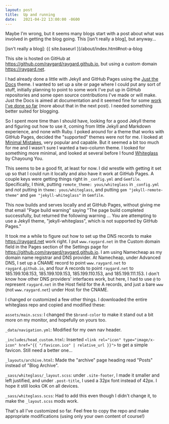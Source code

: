 ```yaml
---
layout: post
title:  Up and running
date:   2021-04-22 13:00:00 -0600
---
```


<!-- categories: do not work yet -->

Maybe I'm wrong, but it seems many blogs start with a post about what was involved in getting the blog going. This [isn't really a blog], but anyway...

[isn't really a blog]: {{ site.baseurl }}/about/index.html#not-a-blog

This site is hosted on GitHub at <https://github.com/raygard/raygard.github.io>, but using a custom domain <https://raygard.net>.

I had already done a little with Jekyll and GitHub Pages using the [Just the Docs](https://github.com/pmarsceill/just-the-docs) theme. I wanted to set up a site or page where I could put any sort of stuff, initially planning to point to some work I've put up in GitHub repositories and some open source contributions I've made or will make. Just the Docs is aimed at documentation and it seemed fine for some [work I've done so far](https://raygard.github.io/giflzw/) (more about that in the next post). I needed something better suited for blogging.

<!-- more -->

So I spent more time than I should have, looking for a good Jekyll theme and figuring out how to use it, coming from little Jekyll and Markdown experience, and none with Ruby. I poked around for a theme that works with GitHub Pages, decided the "supported" themes were not for me. I looked at [Minimal Mistakes](https://mmistakes.github.io/minimal-mistakes/), very popular and capable. But it seemed a bit too much for me and I wasn't sure I wanted a two-column theme. I looked for something more minimal, and looked at several before I found [Whiteglass](https://github.com/yous/whiteglass) by Chayoung You.

This seems to be a good fit, at least for now. I did wrestle with getting it set up so that I could run it locally and also have it work at GitHub Pages. A couple keys were getting things right in ``_config.yml`` and ``Gemfile``. Specifically, I think, putting ``remote_theme: yous/whiteglass`` in ``_config.yml`` and _not_ putting in ``theme: yous/whiteglass``, and putting 
``gem "jekyll-remote-theme"`` and ``gem "jekyll-whiteglass"`` in ``Gemfile``.

This now builds and serves locally and at GitHub Pages, without giving me that email "Page build warning" saying "The page build completed successfully, but returned the following warning ...  You are attempting to use a Jekyll theme, "jekyll-whiteglass", which is not supported by GitHub Pages."

It took me a while to figure out how to set up the DNS records to make <https://raygard.net> work right. I put ``www.raygard.net`` in the Custom domain field in the Pages section of the Settings page for <https://github.com/raygard/raygard.github.io>. I am using Namecheap as my domain name registrar and DNS provider. At Namecheap, under Advanced DNS, I set up a CNAME record to point ``www.raygard.net`` to ``raygard.github.io``, and four A records to point ``raygard.net`` to 185.199.108.153, 185.199.109.153, 185.199.110.153, and 185.199.111.153. I don't know how other DNS providers' interfaces work, but here, I had to use ``@`` to represent ``raygard.net`` in the Host field for the A records, and just a bare ``www`` (not ``www.raygard.net``) under Host for the CNAME.

I changed or customized a few other things. I downloaded the entire whiteglass repo and copied and modified these:

``assets/main.scss``: I changed the ``$brand-color`` to make it stand out a bit more on my monitor, and hopefully on yours too.

``_data/navigation.yml``: Modified for my own nav header.

``_includes/head_custom.html``: Inserted ``<link rel="icon" type="image/x-icon" href="{{ "/favicon.ico" | relative_url }}">`` to get a simple favicon. Still need a better one...

``_layouts/archive.html``: Made the "archive" page heading read "Posts" instead of "Blog Archive". 

``_sass/whiteglass/_layout.scss``: under ``.site-footer``, I made it smaller and left justified, and under ``.post-title``, I used a 32px font instead of 42px. I hope it still looks OK on all devices.

``_sass/whiteglass.scss``: Had to add this even though I didn't change it, to make the ``_layout.scss`` mods work.

That's all I've customized so far. Feel free to copy the repo and make appropriate modifications (using only your own content of course!)

